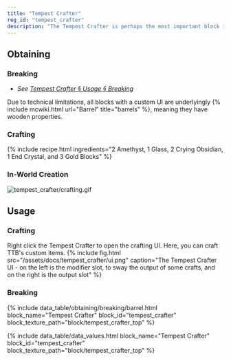 ```yaml
---
title: "Tempest Crafter"
reg_id: "tempest_crafter"
description: "The Tempest Crafter is perhaps the most important block in all of TTB. It is used to craft machines, staffs, spirit gems, and much more!"
---
```


## Obtaining
### Breaking
- *See [Tempest Crafter § Usage § Breaking](#breaking-1)*

Due to technical limitations, all blocks with a custom UI are underlyingly {% include mcwiki.html url="Barrel" title="barrels" %}, meaning they have wooden properties.
### Crafting
{% include recipe.html ingredients="2 Amethyst, 1 Glass, 2 Crying Obsidian, 1 End Crystal, and 3 Gold Blocks" %}
### In-World Creation
![tempest_crafter/crafting.gif](/assets/docs/tempest_crafter/crafting.gif)

## Usage
### Crafting
Right click the Tempest Crafter to open the crafting UI. Here, you can craft TTB's custom items.
{% include fig.html src="/assets/docs/tempest_crafter/ui.png" caption="The Tempest Crafter UI - on the left is the modifier slot, to sway the output of some crafts, and on the right is the output slot" %}
### Breaking
{% include data_table/obtaining/breaking/barrel.html block_name="Tempest Crafter" block_id="tempest_crafter" block_texture_path="block/tempest_crafter_top" %}

<!-- Data Values -->
<!-- ID -->
{% include data_table/data_values.html block_name="Tempest Crafter" block_id="tempest_crafter" block_texture_path="block/tempest_crafter_top" %}
